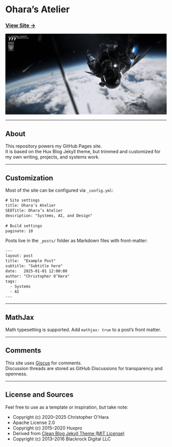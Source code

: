 Ohara’s Atelier
===============

### [View Site →](https://ohara124c41.github.io/)  

![](https://github.com/Ohara124c41/Ohara124c41.github.io/blob/master/img/m4-c.jpg?raw=true)

---

## About

This repository powers my GitHub Pages site.  
It is based on the Hux Blog Jekyll theme, but trimmed and customized for my own writing, projects, and systems work.

---

## Customization

Most of the site can be configured via `_config.yml`:

    # Site settings
    title: Ohara’s Atelier
    SEOTitle: Ohara’s Atelier
    description: "Systems, AI, and Design"

    # Build settings
    paginate: 10

Posts live in the `_posts/` folder as Markdown files with front-matter:

    ---
    layout: post
    title:  "Example Post"
    subtitle: "Subtitle here"
    date:   2025-01-01 12:00:00
    author: "Christopher O’Hara"
    tags:
      - Systems
      - AI
    ---

---

## MathJax

Math typesetting is supported. Add `mathjax: true` to a post’s front matter.

---

## Comments

This site uses [Giscus](https://giscus.app/) for comments.  
Discussion threads are stored as GitHub Discussions for transparency and openness.

---

## License and Sources
Feel free to use as a template or inspiration, but take note:

- Copyright (c) 2020–2025 Christopher O'Hara  
- Apache License 2.0  
- Copyright (c) 2015–2020 Huxpro  
- Derived from [Clean Blog Jekyll Theme (MIT License)](https://github.com/BlackrockDigital/startbootstrap-clean-blog-jekyll)  
- Copyright (c) 2013–2016 Blackrock Digital LLC

